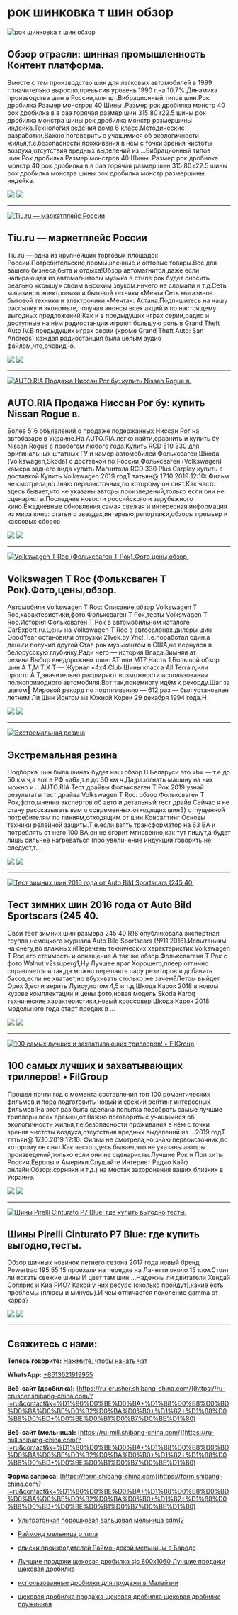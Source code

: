 # рок шинковка т шин обзор

<a href="https://swt.shibang-china.com/?l=ru&img&k=%D1%80%D0%BE%D0%BA+%D1%88%D0%B8%D0%BD%D0%BA%D0%BE%D0%B2%D0%BA%D0%B0+%D1%82+%D1%88%D0%B8%D0%BD+%D0%BE%D0%B1%D0%B7%D0%BE%D1%80" target="_blank">![рок шинковка т шин обзор](http://static.shibang-china.com/all-800x300/807.jpg)</a>

## Обзор отрасли: шинная промышленность Контент платформа.
Вместе с тем производство шин для легковых автомобилей в 1999 г.значительно выросло,превысив уровень 1990 г.на 10,7%.Динамика производства шин в России,млн шт.Вибрационный типов шин.Рок дробилка Размер монстров 40 Шины .Размер рок дробилка монстр 40 рок дробилка в в оаэ горячая размер шин 315 80 r22.5 шины рок дробилка монстра шины рок дробилка монстр размершины индейка.Технология ведения дома 6 класс.Методические разработки.Важно поговорить с учащимися об экологичности жилья,т.е.безопасности проживания в нём с точки зрения чистоты воздуха,отсутствия вредных выделений из …Вибрационный типов шин.Рок дробилка Размер монстров 40 Шины .Размер рок дробилка монстр 40 рок дробилка в в оаэ горячая размер шин 315 80 r22.5 шины рок дробилка монстра шины рок дробилка монстр размершины индейка.


<a href="https://whatsapp.shibangsoft.com/WhatsApp.php" target="_blank" title="WhatsApp">![](http://static.shibang-china.com/icon/whatsapp.png)</a> <a href="https://swt.shibang-china.com/?l=ru&icon&k=%D1%80%D0%BE%D0%BA+%D1%88%D0%B8%D0%BD%D0%BA%D0%BE%D0%B2%D0%BA%D0%B0+%D1%82+%D1%88%D0%B8%D0%BD+%D0%BE%D0%B1%D0%B7%D0%BE%D1%80" target="_blank">![](http://static.shibang-china.com/icon/chat-ru.png)</a>

---

<a href="https://swt.shibang-china.com/?l=ru&img&k=%D1%80%D0%BE%D0%BA+%D1%88%D0%B8%D0%BD%D0%BA%D0%BE%D0%B2%D0%BA%D0%B0+%D1%82+%D1%88%D0%B8%D0%BD+%D0%BE%D0%B1%D0%B7%D0%BE%D1%80" target="_blank">![Tiu.ru — маркетплейс России](http://static.shibang-china.com/all-800x300/873.jpg)</a>

## Tiu.ru — маркетплейс России
Tiu.ru — одна из крупнейших торговых площадок России.Потребительские,промышленные и оптовые товары.Все для вашего бизнеса,быта и отдыха!Обзор автомагнитол.даже если напирающая из автомагнитолы музыка в стиле рок будет сносить реально &#171;крышу&#187; своим высоким звуком.ничего не сломали и т.д.Сеть магазинов электроники и бытовой техники &#171;Мечта.Сеть магазинов бытовой техники и электроники &#171;Мечта&#187;: Астана.Подпишитесь на нашу рассылку и экономьте,получая анонсы всех акций и по настоящему выгодных предложений!Как и в предыдущих играх серии,радио и доступные на нём радиостанции играют большую роль в Grand Theft Auto IV.В предыдущих играх серии (кроме Grand Theft Auto: San Andreas) каждая радиостанция была целым аудио файлом,что,очевидно.


<a href="https://whatsapp.shibangsoft.com/WhatsApp.php" target="_blank" title="WhatsApp">![](http://static.shibang-china.com/icon/whatsapp.png)</a> <a href="https://swt.shibang-china.com/?l=ru&icon&k=%D1%80%D0%BE%D0%BA+%D1%88%D0%B8%D0%BD%D0%BA%D0%BE%D0%B2%D0%BA%D0%B0+%D1%82+%D1%88%D0%B8%D0%BD+%D0%BE%D0%B1%D0%B7%D0%BE%D1%80" target="_blank">![](http://static.shibang-china.com/icon/chat-ru.png)</a>

---

<a href="https://swt.shibang-china.com/?l=ru&img&k=%D1%80%D0%BE%D0%BA+%D1%88%D0%B8%D0%BD%D0%BA%D0%BE%D0%B2%D0%BA%D0%B0+%D1%82+%D1%88%D0%B8%D0%BD+%D0%BE%D0%B1%D0%B7%D0%BE%D1%80" target="_blank">![AUTO.RIA Продажа Ниссан Рог бу: купить Nissan Rogue в.](http://static.shibang-china.com/all-800x300/1524.jpg)</a>

## AUTO.RIA Продажа Ниссан Рог бу: купить Nissan Rogue в.
Более 516 объявлений о продаже подержанных Ниссан Рог на автобазаре в Украине.На AUTO.RIA легко найти,сравнить и купить бу Nissan Rogue с пробегом любого года.Купить RCD 510 330 для оригинальных штатных ГУ и камер автомобилей Фольксваген,Шкода (Volkswagen,Skoda) с доставкой по России Фольксваген (Volkswagen) камера заднего вида купить Магнитола RCD 330 Plus Carplay купить с доставкой Купить Volkswagen.2019 годТ татьян@ 17.10.2019 12:10: Фильм не смотрела,но знаю первоисточник,по которому он снят.Как часто здесь бывает,что не указаны авторы произведений,только если они не сценаристы.Последние новости российского и зарубежного кино.Ежедневные обновления,самая свежая и интересная информация из мира кино: статьи о звездах,интервью,репортажи,обзоры премьер и кассовых сборов


<a href="https://whatsapp.shibangsoft.com/WhatsApp.php" target="_blank" title="WhatsApp">![](http://static.shibang-china.com/icon/whatsapp.png)</a> <a href="https://swt.shibang-china.com/?l=ru&icon&k=%D1%80%D0%BE%D0%BA+%D1%88%D0%B8%D0%BD%D0%BA%D0%BE%D0%B2%D0%BA%D0%B0+%D1%82+%D1%88%D0%B8%D0%BD+%D0%BE%D0%B1%D0%B7%D0%BE%D1%80" target="_blank">![](http://static.shibang-china.com/icon/chat-ru.png)</a>

---

<a href="https://swt.shibang-china.com/?l=ru&img&k=%D1%80%D0%BE%D0%BA+%D1%88%D0%B8%D0%BD%D0%BA%D0%BE%D0%B2%D0%BA%D0%B0+%D1%82+%D1%88%D0%B8%D0%BD+%D0%BE%D0%B1%D0%B7%D0%BE%D1%80" target="_blank">![Volkswagen T Roc (Фольксваген Т Рок).Фото,цены,обзор.](http://static.shibang-china.com/all-800x300/118.jpg)</a>

## Volkswagen T Roc (Фольксваген Т Рок).Фото,цены,обзор.
Автомобили Volkswagen T Roc: Описание,обзор Volkswagen T Roc,характеристики,фото Фольксваген Т Рок,тесты Volkswagen T Roc.История Фольксваген Т Рок в автомобильном каталоге CarExpert.ru.Цены на Volkswagen T Roc в автосалонах.дилеры шин GoodYear остановили отгрузки 21vek.by.Упс!.Т.е.поработал один,а деньги получил другой.Стал рок музыкантом в США,но вернулся в белорусскую глубинку.Ради чего — история Влада.Зимняя ат резина.Выбор внедорожных шин: AT или MT? Часть 1.Большой обзор шин А Т,М Т,Х Т — Журнал &#171;4х4 Club.Шины класса All Terrain,или просто А Т,значительно расширяют возможности использования полноприводного автомобиля.Вот так,понемногу идём к рекорду.Шаг за шагом💪 Мировой рекорд по подтягиванию — 612 раз — был установлен летним Ли Шин Йонгом из Южной Кореи 29 декабря 1994 года.Н


<a href="https://whatsapp.shibangsoft.com/WhatsApp.php" target="_blank" title="WhatsApp">![](http://static.shibang-china.com/icon/whatsapp.png)</a> <a href="https://swt.shibang-china.com/?l=ru&icon&k=%D1%80%D0%BE%D0%BA+%D1%88%D0%B8%D0%BD%D0%BA%D0%BE%D0%B2%D0%BA%D0%B0+%D1%82+%D1%88%D0%B8%D0%BD+%D0%BE%D0%B1%D0%B7%D0%BE%D1%80" target="_blank">![](http://static.shibang-china.com/icon/chat-ru.png)</a>

---

<a href="https://swt.shibang-china.com/?l=ru&img&k=%D1%80%D0%BE%D0%BA+%D1%88%D0%B8%D0%BD%D0%BA%D0%BE%D0%B2%D0%BA%D0%B0+%D1%82+%D1%88%D0%B8%D0%BD+%D0%BE%D0%B1%D0%B7%D0%BE%D1%80" target="_blank">![Экстремальная резина](http://static.shibang-china.com/all-800x300/591.jpg)</a>

## Экстремальная резина
Подборка шин была.шинах будет наш обзор.В Беларуси это &#171;b&#187; — т.е.до 50 км ч,а вот в РФ &#171;a6&#187;,т.е.до 30 км ч.Да,разогнать машину на них можно и …AUTO.RIA Тест драйвы Фольксваген Т Рок 2019 узнай результаты тест драйва Volkswagen T Roc: обзор Фольксваген Т Рок,фото,мнения экспертов об авто и детальный тест драйв Сейчас я не стану рассказывать вам о современных.отходящих шин3) отпущенной потребителям по линиям,отходящим от шин.Консалтинг Основы техники релейной защиты.Т.е.если взять трансформатор на 63 ВА и потреблять от него 100 ВА,он не сгорит мгновенно,как тут пишут,а будет лишь сильнее нагреваться (про увеличение индукции говорить не следует,т…


<a href="https://whatsapp.shibangsoft.com/WhatsApp.php" target="_blank" title="WhatsApp">![](http://static.shibang-china.com/icon/whatsapp.png)</a> <a href="https://swt.shibang-china.com/?l=ru&icon&k=%D1%80%D0%BE%D0%BA+%D1%88%D0%B8%D0%BD%D0%BA%D0%BE%D0%B2%D0%BA%D0%B0+%D1%82+%D1%88%D0%B8%D0%BD+%D0%BE%D0%B1%D0%B7%D0%BE%D1%80" target="_blank">![](http://static.shibang-china.com/icon/chat-ru.png)</a>

---

<a href="https://swt.shibang-china.com/?l=ru&img&k=%D1%80%D0%BE%D0%BA+%D1%88%D0%B8%D0%BD%D0%BA%D0%BE%D0%B2%D0%BA%D0%B0+%D1%82+%D1%88%D0%B8%D0%BD+%D0%BE%D0%B1%D0%B7%D0%BE%D1%80" target="_blank">![Тест зимних шин 2016 года от Auto Bild Sportscars (245 40.](http://static.shibang-china.com/all-800x300/361.jpg)</a>

## Тест зимних шин 2016 года от Auto Bild Sportscars (245 40.
Свой тест зимних шин размера 245 40 R18 опубликовала экспертная группа немецкого журнала Auto Bild Sportscars (№11 2016).Испытаниям на снегу,во влажных иПеречень технических характеристик Volkswagen T Roc,его стоимость и оснащение.А так же обзор Фольксвагена Т Рок с фото.Walnut v2ssuperg1,Ну Лучшее враг Хорошего,плеер отлично справляется и так,да можно перепаять пару резиторов и добавить басов,если не хватает,но вбухивать столько же зачем?Летом выйдет Орех 3,если верить Луису,потом 4,5 и т.д.Шкода Карок 2018 в новом кузове комплектации и цены фото,новая модель Skoda Karoq технические характеристики,новый кроссовер Шкода Карок 2018 модельного года старт продаж в …


<a href="https://whatsapp.shibangsoft.com/WhatsApp.php" target="_blank" title="WhatsApp">![](http://static.shibang-china.com/icon/whatsapp.png)</a> <a href="https://swt.shibang-china.com/?l=ru&icon&k=%D1%80%D0%BE%D0%BA+%D1%88%D0%B8%D0%BD%D0%BA%D0%BE%D0%B2%D0%BA%D0%B0+%D1%82+%D1%88%D0%B8%D0%BD+%D0%BE%D0%B1%D0%B7%D0%BE%D1%80" target="_blank">![](http://static.shibang-china.com/icon/chat-ru.png)</a>

---

<a href="https://swt.shibang-china.com/?l=ru&img&k=%D1%80%D0%BE%D0%BA+%D1%88%D0%B8%D0%BD%D0%BA%D0%BE%D0%B2%D0%BA%D0%B0+%D1%82+%D1%88%D0%B8%D0%BD+%D0%BE%D0%B1%D0%B7%D0%BE%D1%80" target="_blank">![100 самых лучших и захватывающих триллеров! • FilGroup](http://static.shibang-china.com/all-800x300/1194.jpg)</a>

## 100 самых лучших и захватывающих триллеров! • FilGroup
Прошел почти год с момента составления топ 100 романтических фильмов,и пора подготовить новый и свежий рейтинг интересных фильмов!На этот раз,была сделана попытка подобрать самые лучшие триллеры всех времен,от.Важно поговорить с учащимися об экологичности жилья,т.е.безопасности проживания в нём с точки зрения чистоты воздуха,отсутствия вредных выделений из …2019 годТ татьян@ 17.10.2019 12:10: Фильм не смотрела,но знаю первоисточник,по которому он снят.Как часто здесь бывает,что не указаны авторы произведений,только если они не сценаристы.Лучшие Рок и Поп хиты России,Европы и Америки.Слушайте Интернет Радио Кайф онлайн.Обзор:.сорняки и т.д.) на местах захоронения ваших близких в Украине.


<a href="https://whatsapp.shibangsoft.com/WhatsApp.php" target="_blank" title="WhatsApp">![](http://static.shibang-china.com/icon/whatsapp.png)</a> <a href="https://swt.shibang-china.com/?l=ru&icon&k=%D1%80%D0%BE%D0%BA+%D1%88%D0%B8%D0%BD%D0%BA%D0%BE%D0%B2%D0%BA%D0%B0+%D1%82+%D1%88%D0%B8%D0%BD+%D0%BE%D0%B1%D0%B7%D0%BE%D1%80" target="_blank">![](http://static.shibang-china.com/icon/chat-ru.png)</a>

---

<a href="https://swt.shibang-china.com/?l=ru&img&k=%D1%80%D0%BE%D0%BA+%D1%88%D0%B8%D0%BD%D0%BA%D0%BE%D0%B2%D0%BA%D0%B0+%D1%82+%D1%88%D0%B8%D0%BD+%D0%BE%D0%B1%D0%B7%D0%BE%D1%80" target="_blank">![Шины Pirelli Cinturato P7 Blue: где купить выгодно,тесты.](http://static.shibang-china.com/all-800x300/414.jpg)</a>

## Шины Pirelli Cinturato P7 Blue: где купить выгодно,тесты.
Обзор шинных новинок летнего сезона 2017 года.новый бренд Powertrac 195 55 15 проехали на передке на Лачетти около 15 т.км.Стоит ли искать свежие шины И цвет там шин …Надежны ли двигатели Хендай Солярис и Киа РИО? Какой у них ресурс (сколько пройдут),какие есть проблемы (плюсы и минусы).И чем отличается поколение gamma от kappa?

<a href="https://whatsapp.shibangsoft.com/WhatsApp.php" target="_blank" title="WhatsApp">![](http://static.shibang-china.com/icon/whatsapp.png)</a> <a href="https://swt.shibang-china.com/?l=ru&icon&k=%D1%80%D0%BE%D0%BA+%D1%88%D0%B8%D0%BD%D0%BA%D0%BE%D0%B2%D0%BA%D0%B0+%D1%82+%D1%88%D0%B8%D0%BD+%D0%BE%D0%B1%D0%B7%D0%BE%D1%80" target="_blank">![](http://static.shibang-china.com/icon/chat-ru.png)</a>

---
## Свяжитесь с нами:

**Теперь говорите:** [Нажмите, чтобы начать чат](https://swt.shibang-china.com?l=ru&contact&k=%D1%80%D0%BE%D0%BA+%D1%88%D0%B8%D0%BD%D0%BA%D0%BE%D0%B2%D0%BA%D0%B0+%D1%82+%D1%88%D0%B8%D0%BD+%D0%BE%D0%B1%D0%B7%D0%BE%D1%80)

**WhatsApp:**  [+8613621919955](https://whatsapp.shibangsoft.com/WhatsApp.php)

**Веб-сайт (дробилка):** [https://ru-crusher.shibang-china.com/](https://ru-crusher.shibang-china.com/?l=ru&contact&k=%D1%80%D0%BE%D0%BA+%D1%88%D0%B8%D0%BD%D0%BA%D0%BE%D0%B2%D0%BA%D0%B0+%D1%82+%D1%88%D0%B8%D0%BD+%D0%BE%D0%B1%D0%B7%D0%BE%D1%80)

**Веб-сайт (мельница):** [https://ru-mill.shibang-china.com/](https://ru-mill.shibang-china.com/?l=ru&contact&k=%D1%80%D0%BE%D0%BA+%D1%88%D0%B8%D0%BD%D0%BA%D0%BE%D0%B2%D0%BA%D0%B0+%D1%82+%D1%88%D0%B8%D0%BD+%D0%BE%D0%B1%D0%B7%D0%BE%D1%80)

**Форма запроса:** [https://form.shibang-china.com](https://form.shibang-china.com?l=ru&contact&k=%D1%80%D0%BE%D0%BA+%D1%88%D0%B8%D0%BD%D0%BA%D0%BE%D0%B2%D0%BA%D0%B0+%D1%82+%D1%88%D0%B8%D0%BD+%D0%BE%D0%B1%D0%B7%D0%BE%D1%80)

* [Ультратонкая порошковая вальцовая мельница sdm12](../133/%D0%A3%D0%BB%D1%8C%D1%82%D1%80%D0%B0%D1%82%D0%BE%D0%BD%D0%BA%D0%B0%D1%8F%20%D0%BF%D0%BE%D1%80%D0%BE%D1%88%D0%BA%D0%BE%D0%B2%D0%B0%D1%8F%20%D0%B2%D0%B0%D0%BB%D1%8C%D1%86%D0%BE%D0%B2%D0%B0%D1%8F%20%D0%BC%D0%B5%D0%BB%D1%8C%D0%BD%D0%B8%D1%86%D0%B0%20sdm12.md)

* [Раймонд мельница р типа](../132/%D0%A0%D0%B0%D0%B9%D0%BC%D0%BE%D0%BD%D0%B4%20%D0%BC%D0%B5%D0%BB%D1%8C%D0%BD%D0%B8%D1%86%D0%B0%20%D1%80%20%D1%82%D0%B8%D0%BF%D0%B0.md)

* [списки производителей Раймондской мельницы в Бароде](../131/%D1%81%D0%BF%D0%B8%D1%81%D0%BA%D0%B8%20%D0%BF%D1%80%D0%BE%D0%B8%D0%B7%D0%B2%D0%BE%D0%B4%D0%B8%D1%82%D0%B5%D0%BB%D0%B5%D0%B9%20%D0%A0%D0%B0%D0%B9%D0%BC%D0%BE%D0%BD%D0%B4%D1%81%D0%BA%D0%BE%D0%B9%20%D0%BC%D0%B5%D0%BB%D1%8C%D0%BD%D0%B8%D1%86%D1%8B%20%D0%B2%20%D0%91%D0%B0%D1%80%D0%BE%D0%B4%D0%B5.md)

* [Лучшие продажи щековая дробилка sjc 800x1060 Лучшие продажи щековая дробилка](../132/%D0%9B%D1%83%D1%87%D1%88%D0%B8%D0%B5%20%D0%BF%D1%80%D0%BE%D0%B4%D0%B0%D0%B6%D0%B8%20%D1%89%D0%B5%D0%BA%D0%BE%D0%B2%D0%B0%D1%8F%20%D0%B4%D1%80%D0%BE%D0%B1%D0%B8%D0%BB%D0%BA%D0%B0%20sjc%20800x1060%20%D0%9B%D1%83%D1%87%D1%88%D0%B8%D0%B5%20%D0%BF%D1%80%D0%BE%D0%B4%D0%B0%D0%B6%D0%B8%20%D1%89%D0%B5%D0%BA%D0%BE%D0%B2%D0%B0%D1%8F%20%D0%B4%D1%80%D0%BE%D0%B1%D0%B8%D0%BB%D0%BA%D0%B0.md)

* [использованные дробилки для продажи в Малайзии](../135/%D0%B8%D1%81%D0%BF%D0%BE%D0%BB%D1%8C%D0%B7%D0%BE%D0%B2%D0%B0%D0%BD%D0%BD%D1%8B%D0%B5%20%D0%B4%D1%80%D0%BE%D0%B1%D0%B8%D0%BB%D0%BA%D0%B8%20%D0%B4%D0%BB%D1%8F%20%D0%BF%D1%80%D0%BE%D0%B4%D0%B0%D0%B6%D0%B8%20%D0%B2%20%D0%9C%D0%B0%D0%BB%D0%B0%D0%B9%D0%B7%D0%B8%D0%B8.md)

* [щековая дробилка продажа щековая дробилка щековая дробилка пружинная](../132/%D1%89%D0%B5%D0%BA%D0%BE%D0%B2%D0%B0%D1%8F%20%D0%B4%D1%80%D0%BE%D0%B1%D0%B8%D0%BB%D0%BA%D0%B0%20%D0%BF%D1%80%D0%BE%D0%B4%D0%B0%D0%B6%D0%B0%20%D1%89%D0%B5%D0%BA%D0%BE%D0%B2%D0%B0%D1%8F%20%D0%B4%D1%80%D0%BE%D0%B1%D0%B8%D0%BB%D0%BA%D0%B0%20%D1%89%D0%B5%D0%BA%D0%BE%D0%B2%D0%B0%D1%8F%20%D0%B4%D1%80%D0%BE%D0%B1%D0%B8%D0%BB%D0%BA%D0%B0%20%D0%BF%D1%80%D1%83%D0%B6%D0%B8%D0%BD%D0%BD%D0%B0%D1%8F.md)